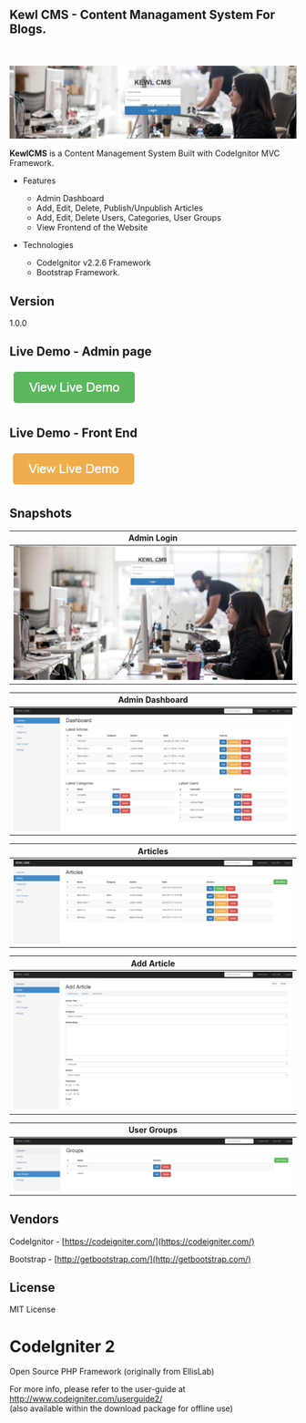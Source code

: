 ## Kewl CMS - Content Managament System For Blogs.  

<p align="center">
  <br><br>
  <img src="https://github.com/Jyotsna-Singh/CodeIgnitor-KewlCMS/blob/master/assets/images/admin-logo.PNG">
</p>

**KewlCMS** is a Content Management System Built with CodeIgnitor MVC Framework.

* Features
  * Admin Dashboard
  * Add, Edit, Delete, Publish/Unpublish Articles
  * Add, Edit, Delete Users, Categories, User Groups
  * View Frontend of the Website
  
* Technologies 
  * CodeIgnitor v2.2.6 Framework
  * Bootstrap Framework.

## Version
1.0.0

## Live Demo - Admin page
 [![alt tag](https://github.com/Jyotsna-Singh/SearchVidz-YoutubeAPI/blob/master/img/green-button.PNG)](http://jyotsnasingh.com/projects/CodeIgnitor/KewlCMS/admin)
 
 ## Live Demo - Front End
 [![alt tag](https://github.com/Jyotsna-Singh/SearchVidz-YoutubeAPI/blob/master/img/yellow-button.PNG)](http://jyotsnasingh.com/projects/CodeIgnitor/KewlCMS/)
 

## Snapshots
 
**Admin Login** | 
--- |
 ![alt text](https://github.com/Jyotsna-Singh/CodeIgnitor-KewlCMS/blob/master/assets/images/admin.PNG)   |
 
 
 **Admin Dashboard** | 
--- |
 ![alt text](https://github.com/Jyotsna-Singh/CodeIgnitor-KewlCMS/blob/master/assets/images/admin-dashboard.PNG)   |
 
 **Articles** | 
--- |
 ![alt text](https://github.com/Jyotsna-Singh/CodeIgnitor-KewlCMS/blob/master/assets/images/articles.PNG)   |
 
 **Add Article** | 
--- |
 ![alt text](https://github.com/Jyotsna-Singh/CodeIgnitor-KewlCMS/blob/master/assets/images/add-article.PNG)   |
 
 **User Groups** | 
--- |
 ![alt text](https://github.com/Jyotsna-Singh/CodeIgnitor-KewlCMS/blob/master/assets/images/groups.PNG)   |
 
## Vendors
CodeIgnitor - [https://codeigniter.com/](https://codeigniter.com/) 

Bootstrap - [http://getbootstrap.com/](http://getbootstrap.com/)


## License
MIT License


# CodeIgniter 2
Open Source PHP Framework (originally from EllisLab)

For more info, please refer to the user-guide at http://www.codeigniter.com/userguide2/  
(also available within the download package for offline use)
